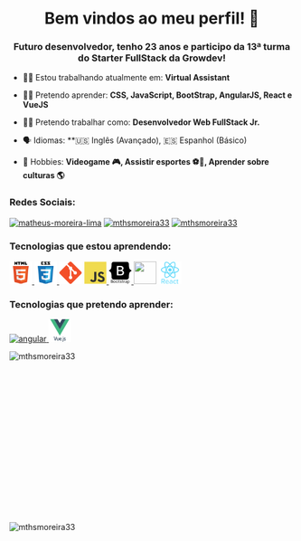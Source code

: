 <h1 align="center">Bem vindos ao meu perfil! 👋</h1>
<h3 align="center">Futuro desenvolvedor, tenho 23 anos e participo da 13ª turma do Starter FullStack da Growdev!</h3>

- 👨‍💼 Estou trabalhando atualmente em: **Virtual Assistant**

- 👨‍🏫 Pretendo aprender: **CSS, JavaScript, BootStrap, AngularJS, React e VueJS**

- 🧑‍💻 Pretendo trabalhar como: **Desenvolvedor Web FullStack Jr.**

- 🗣 Idiomas: **🇺🇸 Inglês (Avançado), 🇪🇸 Espanhol (Básico)

- 🎲 Hobbies: **Videogame 🎮, Assistir esportes ⚽🏈, Aprender sobre culturas 🌎**

<h3 align="left">Redes Sociais:</h3>
<p align="left">

<a href="https://linkedin.com/in/matheus-moreira-lima" target="blank"><img align="center" src="https://raw.githubusercontent.com/rahuldkjain/github-profile-readme-generator/master/src/images/icons/Social/linked-in-alt.svg" alt="matheus-moreira-lima" height="30" width="40" /></a>
<a href="https://instagram.com/mthsmoreira33" target="blank"><img align="center" src="https://raw.githubusercontent.com/rahuldkjain/github-profile-readme-generator/master/src/images/icons/Social/instagram.svg" alt="mthsmoreira33" height="30" width="40" /></a>
<a href="https://codepen.io/mthsmoreira33" target="blank"><img align="center" src="https://raw.githubusercontent.com/rahuldkjain/github-profile-readme-generator/master/src/images/icons/Social/codepen.svg" alt="mthsmoreira33" height="30" width="40" /></a>
</p>

<h3 align="left">Tecnologias que estou aprendendo:</h3>
<p align="left">
  <a href="https://www.w3.org/html/" target="_blank" rel="noreferrer"> <img src="https://raw.githubusercontent.com/devicons/devicon/master/icons/html5/html5-original-wordmark.svg" alt="html5" width="40" height="40"/> </a>
  <a href="https://www.w3schools.com/css/" target="_blank" rel="noreferrer"> <img src="https://raw.githubusercontent.com/devicons/devicon/master/icons/css3/css3-original-wordmark.svg" alt="css3" width="40" height="40"/> </a>
  <a href="https://git-scm.com/" target="_blank" rel="noreferrer"> <img src="https://raw.githubusercontent.com/devicons/devicon/1119b9f84c0290e0f0b38982099a2bd027a48bf1/icons/git/git-plain.svg" alt="git" width="40" height="40"/ ></a>
   <a href="https://developer.mozilla.org/en-US/docs/Web/JavaScript" target="_blank" rel="noreferrer"> <img src="https://raw.githubusercontent.com/devicons/devicon/master/icons/javascript/javascript-original.svg" alt="javascript" width="40" height="40"/> </a> 
  <a href="https://getbootstrap.com" target="_blank" rel="noreferrer"> <img src="https://raw.githubusercontent.com/devicons/devicon/master/icons/bootstrap/bootstrap-plain-wordmark.svg" alt="bootstrap" width="40" height="40"/> </a> 
  <img src="https://cdn.jsdelivr.net/gh/devicons/devicon/icons/typescript/typescript-original.svg" width="40" height="40"/>
  <a href="https://reactjs.org/" target="_blank" rel="noreferrer"> <img src="https://raw.githubusercontent.com/devicons/devicon/master/icons/react/react-original-wordmark.svg" alt="react" width="40" height="40"/> </a> 
</p>


<h3 align="left">Tecnologias que pretendo aprender:</h3>
<p align="left">
  <a href="https://angular.io" target="_blank" rel="noreferrer"> <img src="https://angular.io/assets/images/logos/angular/angular.svg" alt="angular" width="40" height="40"/> </a>
  <a href="https://vuejs.org/" target="_blank" rel="noreferrer"> <img src="https://raw.githubusercontent.com/devicons/devicon/master/icons/vuejs/vuejs-original-wordmark.svg" alt="vuejs" width="40" height="40"/> </a>
</p>
<p><img align="left" src="https://github-readme-stats.vercel.app/api/top-langs?username=mthsmoreira33&show_icons=true&locale=en&layout=compact" alt="mthsmoreira33" width="400" height="300" /></p>

<p>&nbsp;<img align="center" src="https://github-readme-stats.vercel.app/api?username=mthsmoreira33&show_icons=true&locale=en" alt="mthsmoreira33" width="400" height="300" /></p>



<!---
mthsmoreira33/mthsmoreira33 is a ✨ special ✨ repository because its `README.md` (this file) appears on your GitHub profile.
You can click the Preview link to take a look at your changes.
--->
